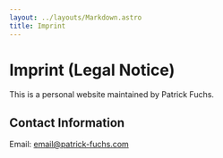 ```yaml
---
layout: ../layouts/Markdown.astro
title: Imprint
---
```


# Imprint (Legal Notice)

This is a personal website maintained by Patrick Fuchs.

## Contact Information
Email: email@patrick-fuchs.com 
